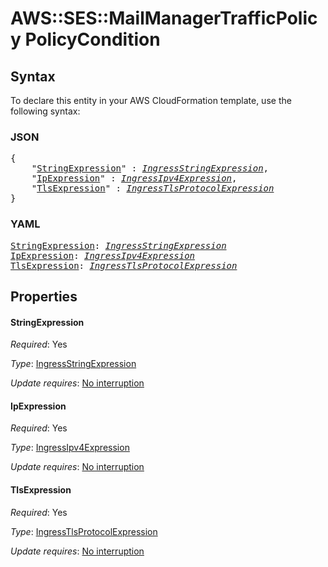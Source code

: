 # AWS::SES::MailManagerTrafficPolicy PolicyCondition

## Syntax

To declare this entity in your AWS CloudFormation template, use the following syntax:

### JSON

<pre>
{
    "<a href="#stringexpression" title="StringExpression">StringExpression</a>" : <i><a href="ingressstringexpression.md">IngressStringExpression</a></i>,
    "<a href="#ipexpression" title="IpExpression">IpExpression</a>" : <i><a href="ingressipv4expression.md">IngressIpv4Expression</a></i>,
    "<a href="#tlsexpression" title="TlsExpression">TlsExpression</a>" : <i><a href="ingresstlsprotocolexpression.md">IngressTlsProtocolExpression</a></i>
}
</pre>

### YAML

<pre>
<a href="#stringexpression" title="StringExpression">StringExpression</a>: <i><a href="ingressstringexpression.md">IngressStringExpression</a></i>
<a href="#ipexpression" title="IpExpression">IpExpression</a>: <i><a href="ingressipv4expression.md">IngressIpv4Expression</a></i>
<a href="#tlsexpression" title="TlsExpression">TlsExpression</a>: <i><a href="ingresstlsprotocolexpression.md">IngressTlsProtocolExpression</a></i>
</pre>

## Properties

#### StringExpression

_Required_: Yes

_Type_: <a href="ingressstringexpression.md">IngressStringExpression</a>

_Update requires_: [No interruption](https://docs.aws.amazon.com/AWSCloudFormation/latest/UserGuide/using-cfn-updating-stacks-update-behaviors.html#update-no-interrupt)

#### IpExpression

_Required_: Yes

_Type_: <a href="ingressipv4expression.md">IngressIpv4Expression</a>

_Update requires_: [No interruption](https://docs.aws.amazon.com/AWSCloudFormation/latest/UserGuide/using-cfn-updating-stacks-update-behaviors.html#update-no-interrupt)

#### TlsExpression

_Required_: Yes

_Type_: <a href="ingresstlsprotocolexpression.md">IngressTlsProtocolExpression</a>

_Update requires_: [No interruption](https://docs.aws.amazon.com/AWSCloudFormation/latest/UserGuide/using-cfn-updating-stacks-update-behaviors.html#update-no-interrupt)
